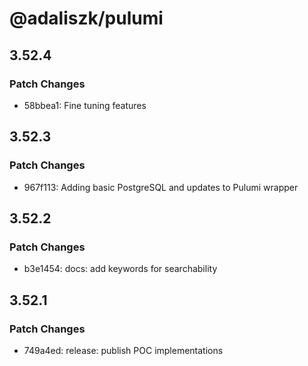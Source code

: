 # @adaliszk/pulumi

## 3.52.4

### Patch Changes

- 58bbea1: Fine tuning features

## 3.52.3

### Patch Changes

- 967f113: Adding basic PostgreSQL and updates to Pulumi wrapper

## 3.52.2

### Patch Changes

- b3e1454: docs: add keywords for searchability

## 3.52.1

### Patch Changes

- 749a4ed: release: publish POC implementations
